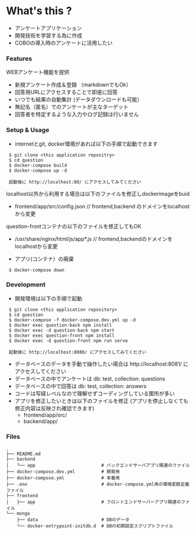 # What's this ?

 - アンケートアプリケーション
 - 開発技術を学習する為に作成
 - COBOの導入時のアンケートに活用したい
 

### Features

 WEBアンケート機能を提供

 - 新規アンケート作成＆登録 （markdownでもOk）
 - 回答用URLにアクセスすることで即座に回答
 - いつでも結果の自動集計 (データダウンロードも可能）
 - 無記名（匿名）でのアンケートが主なターゲット
 - 回答者を特定するような入力やログ記録は行いません

### Setup & Usage

- internetとgit, docker環境があれば以下の手順で起動できます
```
 $ git clone <this application repositry>
 $ cd question 
 $ docker-compose build 
 $ docker-compose up -d
 
 起動後に http://localhost:80/ にアクセスしてみてください
```

localhost以外から利用する場合は以下のファイルを修正しdockerimageをbuid
- frontend/app/src/config.json // frontend,backend のドメインをlocalhostから変更

question-frontコンテナの以下のファイルを修正してもOK
- /usr/share/nginx/html/js/app*.js // frontend,backendのドメインをlocalhostから変更

- アプリ(コンテナ）の廃棄
```
 $ docker-compose down
```

### Development

- 開発環境は以下の手順で起動
```
 $ git clone <this application repository>
 $ cd question 
 $ docker-compose -f docker-compose.dev.yml up -d
 $ docker exec question-back npm install
 $ docker exec -d question-back npm start
 $ docker exec question-front npm install
 $ docker exec -d question-front npm run serve

 起動後に http://localhost:8080/ にアクセスしてみてください
```
 - データベースのデータを手動で操作したい場合は http://localhost:8081/ にアクセスしてください
 - データベースの中でアンケートは db: test, collection: questions
 - データベースの中で回答は db: test, collection: answers 
 - コードは写経レベルなので理解せずコーディングしている箇所が多い
 - アプリを修正したいときは以下のファイルを修正 (アプリを停止しなくても修正内容は反映され確認できます)
    - frontend/app/src/ 
    - backend/app/ 
 
### Files

```
.
├── README.md
├── backend
│   └── app                         # バックエンドサーバアプリ関連のファイル
├── docker-compose.dev.yml          # 開発用     
├── docker-compose.yml              # 本番用 
├── .env                            # docker-compose.yml用の環境変数定義ファイル
├── frontend
│   ├── app                         # フロントエンドサーバーアプリ関連のファイル
└── mongo
    ├── data                        # DBのデータ
    └── docker-entrypoint-initdb.d  # DBの初期設定スクリプトファイル
```



